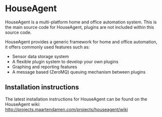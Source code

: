 HouseAgent
==========
HouseAgent is a multi-platform home and office automation system. 
This is the main source code for HouseAgent, plugins are not included within this source code.

HouseAgent provides a generic framework for home and office automation, it offers commonly used features such as:

* Sensor data storage system
* A flexible plugin system to develop your own plugins
* Graphing and reporting features
* A message based (ZeroMQ) queuing mechanism between plugins

Installation instructions
-------------------------
The latest installation instructions for HouseAgent can be found on the HouseAgent wiki: http://projects.maartendamen.com/projects/houseagent/wiki